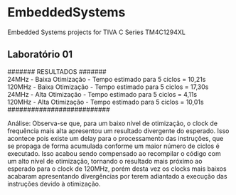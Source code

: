 # EmbeddedSystems
Embedded Systems projects for TIVA C Series TM4C1294XL

## Laboratório 01
 ####### RESULTADOS #######  
 24MHz - Baixa Otimização - Tempo estimado para 5 ciclos = 10,21s  
 120MHz - Baixa Otimização - Tempo estimado para 5 ciclos = 17,30s  
 24MHz - Alta Otimização - Tempo estimado para 5 ciclos = 4,11s  
 120MHz - Alta Otimização - Tempo estimado para 5 ciclos = 10,01s  
 ##########################  

Análise: Observa-se que, para um baixo nível de otimização, o clock de frequência mais alta apresentou um resultado divergente do esperado.
Isso acontece pois existe um delay para o processamento das instruções, que se propaga de forma acumulada conforme um maior número de ciclos é executado.
Isso acabou sendo compensado ao recompilar o código com um alto nível de otimização, tornando o resultado mais próximo ao esperado para o clock de 120MHz, porém desta vez os clocks mais baixos acabaram apresentando divergências por terem adiantado a execução das instruções devido à otimização.
